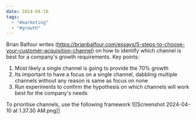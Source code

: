 ```yaml
---
date: 2024-04-10
tags:
  - "#marketing"
  - "#growth"
---
```

Brian Balfour writes (https://brianbalfour.com/essays/5-steps-to-choose-your-customer-acquisition-channel) on how to identify which channel is best for a company's growth requirements. Key points:
1. Most likely a single channel is going to provide the 70% growth
2. Its important to have a focus on a single channel, dabbling multiple channels without any reason is same as focus on none
3. Run experiments to confirm the hypothesis on which channels will work best for the company's needs

To prioritise channels, use the following framework
![[Screenshot 2024-04-10 at 1.37.30 AM.png]]



